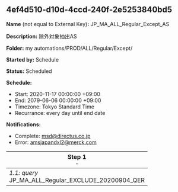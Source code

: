 ## 4ef4d510-d10d-4ccd-240f-2e5253840bd5

**Name** (not equal to External Key)**:** JP_MA_ALL_Regular_Except_AS

**Description:** 除外対象抽出AS

**Folder:** my automations/PROD/ALL/Regular/Except/

**Started by:** Schedule

**Status:** Scheduled

**Schedule:**

* Start: 2020-11-17 00:00:00 +09:00
* End: 2079-06-06 00:00:00 +09:00
* Timezone: Tokyo Standard Time
* Recurrance: every day until end date

**Notifications:**

* Complete: msd@directus.co.jp
* Error: amsjapandxl2@merck.com

| Step 1<br>_<small>-</small>_ |
| --- |
| _1.1: query_<br>JP_MA_ALL_Regular_EXCLUDE_20200904_QER |
